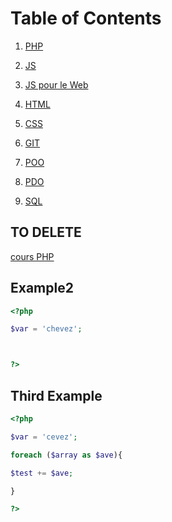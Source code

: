 # Table of Contents

1. [PHP](./PHP.pdf)

2. [JS](./JS.pdf)

3. [JS pour le Web](./JS_WEB.pdf)

4. [HTML](./HTML.pdf)

5. [CSS](./CSS.pdf)

6. [GIT](./GIT.pdf)

7. [POO](./POO.md)

8. [PDO](./PDO.md)

9. [SQL](./SQL.md)












## TO DELETE

[cours PHP](./PHP.pdf)



## Example2

```php
<?php

$var = 'chevez';



?>
```

## Third Example

```php
<?php

$var = 'cevez';

foreach ($array as $ave){

$test += $ave;

}

?>
```
